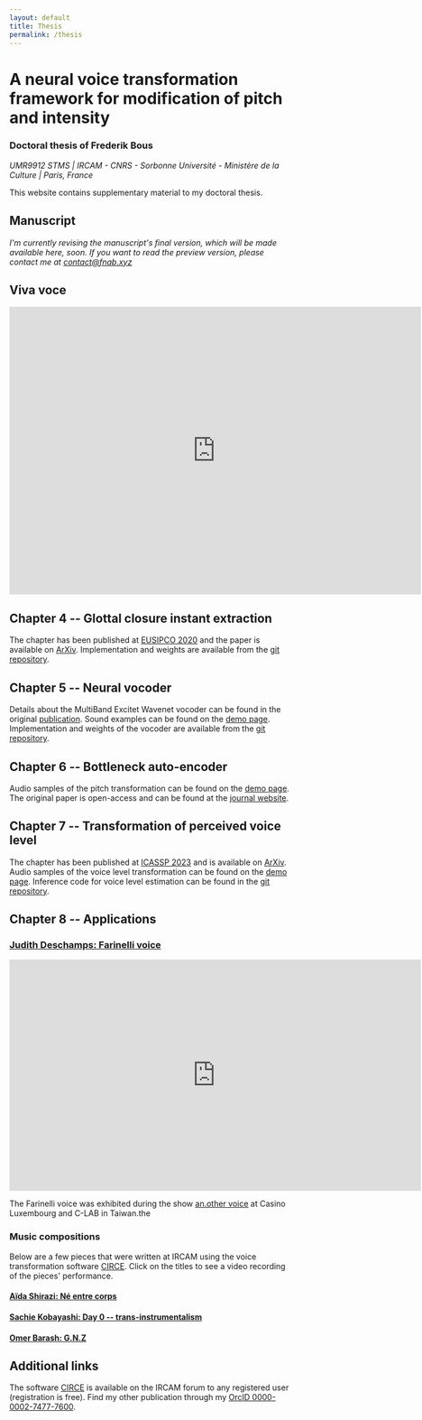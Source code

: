 ```yaml
---
layout: default
title: Thesis
permalink: /thesis
---
```


# A neural voice transformation framework for modification of pitch and intensity

### Doctoral thesis of Frederik Bous
_UMR9912 STMS | IRCAM - CNRS - Sorbonne Université - Ministère de la Culture | Paris, France_

This website contains supplementary material to my doctoral thesis.

## Manuscript

_I'm currently revising the manuscript's final version,
which will be made available here, soon.
If you want to read the preview version,
please contact me at [contact@fnab.xyz](mailto:contact@fnab.xyz)_

## Viva voce

<iframe width="730" height="510" src="https://www.youtube-nocookie.com/embed/rADj7VUEKt0?si=oqKMSeSfiFqT09OQ&amp;start=104" title="YouTube video player" frameborder="0" allow="accelerometer; autoplay; clipboard-write; encrypted-media; gyroscope; picture-in-picture; web-share" allowfullscreen></iframe>

## Chapter 4 -- Glottal closure instant extraction

The chapter has been published at
[EUSIPCO 2020](https://doi.org/10.23919/Eusipco47968.2020.9287687)
and the paper is available on [ArXiv](https://arxiv.org/abs/2003.01220).
Implementation and weights are available from the
[git repository](https://gitlab.com/bous/asdfg).

## Chapter 5 -- Neural vocoder

Details about the MultiBand Excitet Wavenet vocoder can be found
in the original [publication](https://doi.org/10.3390/info13030103).
Sound examples can be found on the
[demo page](http://recherche.ircam.fr/anasyn/roebel/MBExWN_demo/).
Implementation and weights of the vocoder are available from the
[git repository](https://github.com/roebel/MBExWN_Vocoder).

## Chapter 6 -- Bottleneck auto-encoder

Audio samples of the pitch transformation can be found on the
[demo page](/thesis/ch6).
The original paper is open-access and can be found
at the [journal website](https://doi.org/10.3390/info13030102).

## Chapter 7 -- Transformation of perceived voice level

The chapter has been published at
[ICASSP 2023](https://doi.org/10.1109/ICASSP49357.2023.10095740)
and is available on
[ArXiv](https://arxiv.org/abs/2204.04006).
Audio samples of the voice level transformation can be found on the
[demo page](/thesis/ch7).
Inference code for voice level estimation can be found
in the [git repository](https://gitlab.com/bous/voicelevel).

## Chapter 8 -- Applications

### [Judith Deschamps: Farinelli voice](/collaborations/anothervoice)

<iframe title="vimeo-player" src="https://player.vimeo.com/video/808318370?h=5d249afe97" width="730" height="410" frameborder="0"    allowfullscreen></iframe>

The Farinelli voice was exhibited during the show
[an.other voice](https://casino-luxembourg.lu/fr/agenda/another-voice)
at Casino Luxembourg and C-LAB in Taiwan.the

### Music compositions

Below are a few pieces that were written at IRCAM
using the voice transformation software [CIRCE](/software/circe/).
Click on the titles to see a video recording of the pieces' performance.

#### [Aïda Shirazi: Né entre corps](/collaborations/neentrecorps)
#### [Sachie Kobayashi: Day 0 -- trans-instrumentalism](/collaborations/day0)
#### [Omer Barash: G.N.Z](/collaborations/gnz)

## Additional links

The software [CIRCE](https://forum.ircam.fr/projects/detail/circe/)
is available on the IRCAM forum to any registered user
(registration is free).
Find my other publication through my [OrcID 0000-0002-7477-7600](https://orcid.org/0000-0002-7477-7600).
